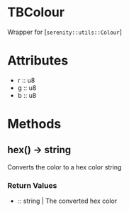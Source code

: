 # TBColour

 Wrapper for [`serenity::utils::Colour`]
# Attributes
- r :: u8
- g :: u8
- b :: u8
# Methods

## hex() -> string

Converts the color to a hex color string



### Return Values
- :: string | The converted hex color

